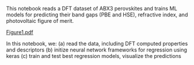 This notebook reads a DFT dataset of ABX3 perovskites and trains ML models for predicting their band gaps (PBE and HSE), refractive index, and photovoltaic figure of merit.

[Figure1.pdf](https://github.com/mannodiarun/perovs_ml/files/6625876/Figure1.pdf)

In this notebook, we: 
(a) read the data, including DFT computed properties and descriptors
(b) initize neural network frameworks for regression using keras
(c) train and test best regression models, visualize the predictions
